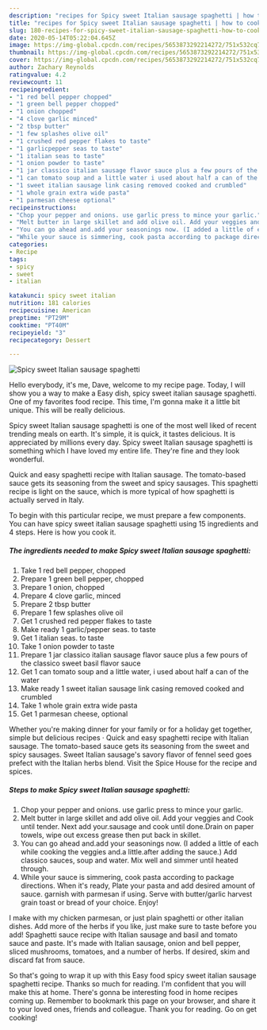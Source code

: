 ```yaml
---
description: "recipes for Spicy sweet Italian sausage spaghetti | how to cook Spicy sweet Italian sausage spaghetti"
title: "recipes for Spicy sweet Italian sausage spaghetti | how to cook Spicy sweet Italian sausage spaghetti"
slug: 180-recipes-for-spicy-sweet-italian-sausage-spaghetti-how-to-cook-spicy-sweet-italian-sausage-spaghetti
date: 2020-05-14T05:22:04.645Z
image: https://img-global.cpcdn.com/recipes/5653873292214272/751x532cq70/spicy-sweet-italian-sausage-spaghetti-recipe-main-photo.jpg
thumbnail: https://img-global.cpcdn.com/recipes/5653873292214272/751x532cq70/spicy-sweet-italian-sausage-spaghetti-recipe-main-photo.jpg
cover: https://img-global.cpcdn.com/recipes/5653873292214272/751x532cq70/spicy-sweet-italian-sausage-spaghetti-recipe-main-photo.jpg
author: Zachary Reynolds
ratingvalue: 4.2
reviewcount: 11
recipeingredient:
- "1 red bell pepper chopped"
- "1 green bell pepper chopped"
- "1 onion chopped"
- "4 clove garlic minced"
- "2 tbsp butter"
- "1 few splashes olive oil"
- "1 crushed red pepper flakes to taste"
- "1 garlicpepper seas to taste"
- "1 italian seas to taste"
- "1 onion powder to taste"
- "1 jar classico italian sausage flavor sauce plus a few pours of the classico sweet basil flavor sauce"
- "1 can tomato soup and a little water i used about half a can of the water"
- "1 sweet italian sausage link casing removed cooked and crumbled"
- "1 whole grain extra wide pasta"
- "1 parmesan cheese optional"
recipeinstructions:
- "Chop your pepper and onions. use garlic press to mince your garlic."
- "Melt butter in large skillet and add olive oil. Add your veggies and Cook  until tender. Next add your.sausage and cook until done.Drain on paper towels, wipe out excess grease then put back in skillet."
- "You can go ahead and.add your seasonings now. (I added a little of each while cooking the veggies and.a little.after adding the sauce.) Add classico sauces, soup and water. Mix well and simmer until heated through."
- "While your sauce is simmering, cook pasta according to package directions. When it&#39;s ready,  Plate your pasta and add desired amount of sauce. garnish with parmesan if using. Serve with butter/garlic harvest grain toast or bread of your choice. Enjoy!"
categories:
- Recipe
tags:
- spicy
- sweet
- italian

katakunci: spicy sweet italian 
nutrition: 181 calories
recipecuisine: American
preptime: "PT29M"
cooktime: "PT40M"
recipeyield: "3"
recipecategory: Dessert

---
```



![Spicy sweet Italian sausage spaghetti](https://img-global.cpcdn.com/recipes/5653873292214272/751x532cq70/spicy-sweet-italian-sausage-spaghetti-recipe-main-photo.jpg)

Hello everybody, it's me, Dave, welcome to my recipe page. Today, I will show you a way to make a Easy dish, spicy sweet italian sausage spaghetti. One of my favorites food recipe. This time, I'm gonna make it a little bit unique. This will be really delicious.

Spicy sweet Italian sausage spaghetti is one of the most well liked of recent trending meals on earth. It's simple, it is quick, it tastes delicious. It is appreciated by millions every day. Spicy sweet Italian sausage spaghetti is something which I have loved my entire life. They're fine and they look wonderful.

Quick and easy spaghetti recipe with Italian sausage. The tomato-based sauce gets its seasoning from the sweet and spicy sausages. This spaghetti recipe is light on the sauce, which is more typical of how spaghetti is actually served in Italy.


To begin with this particular recipe, we must prepare a few components. You can have spicy sweet italian sausage spaghetti using 15 ingredients and 4 steps. Here is how you cook it.

<!--inarticleads1-->

##### The ingredients needed to make Spicy sweet Italian sausage spaghetti:

1. Take 1 red bell pepper, chopped
1. Prepare 1 green bell pepper, chopped
1. Prepare 1 onion, chopped
1. Prepare 4 clove garlic, minced
1. Prepare 2 tbsp butter
1. Prepare 1 few splashes olive oil
1. Get 1 crushed red pepper flakes to taste
1. Make ready 1 garlic/pepper seas. to taste
1. Get 1 italian seas. to taste
1. Take 1 onion powder to taste
1. Prepare 1 jar classico italian sausage flavor sauce plus a few pours of the classico sweet basil flavor sauce
1. Get 1 can tomato soup and a little water, i used about half a can of the water
1. Make ready 1 sweet italian sausage link casing removed cooked and crumbled
1. Take 1 whole grain extra wide pasta
1. Get 1 parmesan cheese, optional


Whether you&#39;re making dinner for your family or for a holiday get together, simple but delicious recipes · Quick and easy spaghetti recipe with Italian sausage. The tomato-based sauce gets its seasoning from the sweet and spicy sausages. Sweet Italian sausage&#39;s savory flavor of fennel seed goes prefect with the Italian herbs blend. Visit the Spice House for the recipe and spices. 

<!--inarticleads2-->

##### Steps to make Spicy sweet Italian sausage spaghetti:

1. Chop your pepper and onions. use garlic press to mince your garlic.
1. Melt butter in large skillet and add olive oil. Add your veggies and Cook  until tender. Next add your.sausage and cook until done.Drain on paper towels, wipe out excess grease then put back in skillet.
1. You can go ahead and.add your seasonings now. (I added a little of each while cooking the veggies and.a little.after adding the sauce.) Add classico sauces, soup and water. Mix well and simmer until heated through.
1. While your sauce is simmering, cook pasta according to package directions. When it&#39;s ready,  Plate your pasta and add desired amount of sauce. garnish with parmesan if using. Serve with butter/garlic harvest grain toast or bread of your choice. Enjoy!


I make with my chicken parmesan, or just plain spaghetti or other italian dishes. Add more of the herbs if you like, just make sure to taste before you add! Spaghetti sauce recipe with Italian sausage and basil and tomato sauce and paste. It&#39;s made with Italian sausage, onion and bell pepper, sliced mushrooms, tomatoes, and a number of herbs. If desired, skim and discard fat from sauce. 

So that's going to wrap it up with this Easy food spicy sweet italian sausage spaghetti recipe. Thanks so much for reading. I'm confident that you will make this at home. There's gonna be interesting food in home recipes coming up. Remember to bookmark this page on your browser, and share it to your loved ones, friends and colleague. Thank you for reading. Go on get cooking!
